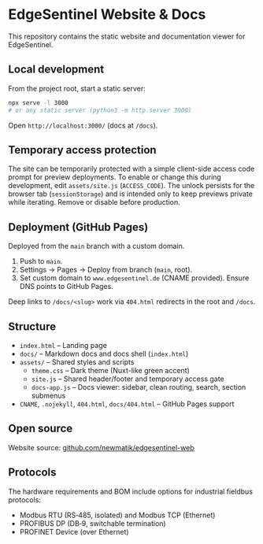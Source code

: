 # EdgeSentinel Website & Docs

This repository contains the static website and documentation viewer for EdgeSentinel.

## Local development

From the project root, start a static server:

```sh
npx serve -l 3000
# or any static server (python3 -m http.server 3000)
```

Open `http://localhost:3000/` (docs at `/docs`).

## Temporary access protection

The site can be temporarily protected with a simple client-side access code prompt for preview deployments. To enable or change this during development, edit `assets/site.js` (`ACCESS_CODE`). The unlock persists for the browser tab (`sessionStorage`) and is intended only to keep previews private while iterating. Remove or disable before production.

## Deployment (GitHub Pages)

Deployed from the `main` branch with a custom domain.

1. Push to `main`.
2. Settings → Pages → Deploy from branch (`main`, root).
3. Set custom domain to `www.edgesentinel.de` (CNAME provided). Ensure DNS points to GitHub Pages.

Deep links to `/docs/<slug>` work via `404.html` redirects in the root and `/docs`.

## Structure

- `index.html` – Landing page
- `docs/` – Markdown docs and docs shell (`index.html`)
- `assets/` – Shared styles and scripts
  - `theme.css` – Dark theme (Nuxt-like green accent)
  - `site.js` – Shared header/footer and temporary access gate
  - `docs-app.js` – Docs viewer: sidebar, clean routing, search, section submenus
- `CNAME`, `.nojekyll`, `404.html`, `docs/404.html` – GitHub Pages support

## Open source

Website source: [github.com/newmatik/edgesentinel-web](https://github.com/newmatik/edgesentinel-web)

## Protocols

The hardware requirements and BOM include options for industrial fieldbus protocols:

- Modbus RTU (RS‑485, isolated) and Modbus TCP (Ethernet)
- PROFIBUS DP (DB‑9, switchable termination)
- PROFINET Device (over Ethernet)
